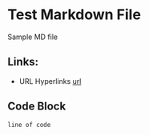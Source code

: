 # Test Markdown File
Sample MD file
## Links:
* URL Hyperlinks [url](https://google.com)
## Code Block
```
line of code
```